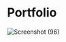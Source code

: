 # Portfolio



![Screenshot (96)](https://github.com/user-attachments/assets/d7922da7-5a9f-47be-9149-6c2193ea469f)
